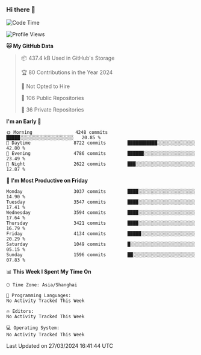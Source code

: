 ### Hi there 👋

<!--
**qbosen/qbosen** is a ✨ _special_ ✨ repository because its `README.md` (this file) appears on your GitHub profile.

Here are some ideas to get you started:

- 🔭 I’m currently working on ...
- 🌱 I’m currently learning ...
- 👯 I’m looking to collaborate on ...
- 🤔 I’m looking for help with ...
- 💬 Ask me about ...
- 📫 How to reach me: ...
- 😄 Pronouns: ...
- ⚡ Fun fact: ...
-->

<!--START_SECTION:waka-->
![Code Time](http://img.shields.io/badge/Code%20Time-2%2C111%20hrs%2036%20mins-blue)

![Profile Views](http://img.shields.io/badge/Profile%20Views-0-blue)

**🐱 My GitHub Data** 

> 📦 437.4 kB Used in GitHub's Storage 
 > 
> 🏆 80 Contributions in the Year 2024
 > 
> 🚫 Not Opted to Hire
 > 
> 📜 106 Public Repositories 
 > 
> 🔑 36 Private Repositories 
 > 
**I'm an Early 🐤** 

```text
🌞 Morning                4248 commits        █████░░░░░░░░░░░░░░░░░░░░   20.85 % 
🌆 Daytime                8722 commits        ███████████░░░░░░░░░░░░░░   42.80 % 
🌃 Evening                4786 commits        ██████░░░░░░░░░░░░░░░░░░░   23.49 % 
🌙 Night                  2622 commits        ███░░░░░░░░░░░░░░░░░░░░░░   12.87 % 
```
📅 **I'm Most Productive on Friday** 

```text
Monday                   3037 commits        ████░░░░░░░░░░░░░░░░░░░░░   14.90 % 
Tuesday                  3547 commits        ████░░░░░░░░░░░░░░░░░░░░░   17.41 % 
Wednesday                3594 commits        ████░░░░░░░░░░░░░░░░░░░░░   17.64 % 
Thursday                 3421 commits        ████░░░░░░░░░░░░░░░░░░░░░   16.79 % 
Friday                   4134 commits        █████░░░░░░░░░░░░░░░░░░░░   20.29 % 
Saturday                 1049 commits        █░░░░░░░░░░░░░░░░░░░░░░░░   05.15 % 
Sunday                   1596 commits        ██░░░░░░░░░░░░░░░░░░░░░░░   07.83 % 
```


📊 **This Week I Spent My Time On** 

```text
🕑︎ Time Zone: Asia/Shanghai

💬 Programming Languages: 
No Activity Tracked This Week

🔥 Editors: 
No Activity Tracked This Week

💻 Operating System: 
No Activity Tracked This Week
```


 Last Updated on 27/03/2024 16:41:44 UTC
<!--END_SECTION:waka-->
